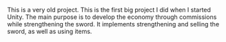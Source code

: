 This is a very old project.
This is the first big project I did when I started Unity.
The main purpose is to develop the economy through commissions while strengthening the sword.
It implements strengthening and selling the sword, as well as using items.
